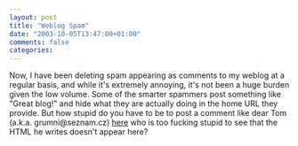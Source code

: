 ```yaml
---
layout: post
title: "Weblog Spam"
date: "2003-10-05T13:47:00+01:00"
comments: false
categories: 
---
```


<p>Now, I have been deleting spam appearing as comments to my weblog at a regular basis, and while it's extremely annoying, it's not been a huge burden given the low volume. Some of the smarter spammers post something like "Great blog!" and hide what they are actually doing in the home URL they provide. But how stupid do you have to be to post a comment like dear Tom (a.k.a. grumni@seznam.cz) <a href="/blog/st/archives/000094.html" title="Random Stuff: File->Open URL">here</a> who is too fucking stupid to see that the HTML he writes doesn't appear here?</p>

